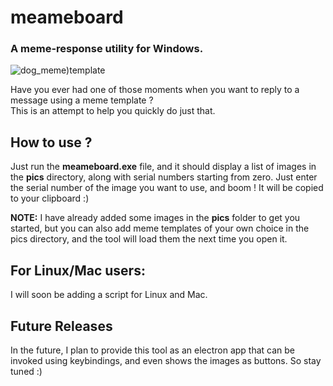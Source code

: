 # meameboard
### A meme-response utility for Windows.
![dog_meme)template](https://raw.githubusercontent.com/starchaser137/meameboard/main/source/icon.ico)  

Have you ever had one of those moments when you want to reply to a message using a meme template ?  
This is an attempt to help you quickly do just that.  

## How to use ?
Just run the **meameboard.exe** file, and it should display a list of images in the **pics** directory, along with serial numbers starting from zero.
Just enter the serial number of the image you want to use, and boom !
It will be copied to your clipboard :)

**NOTE:** I have already added some images in the **pics** folder to get you started, but you can also add meme templates of your own choice in the pics directory, and the tool will load them the next time you open it.

## For Linux/Mac users:
I will soon be adding a script for Linux and Mac.

## Future Releases
In the future, I plan to provide this tool as an electron app that can be invoked using keybindings, and even shows the images as buttons.
So stay tuned :)
